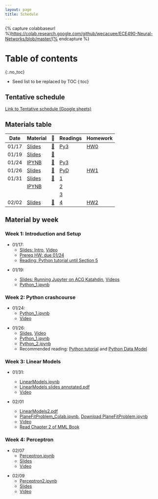 ```yaml
---
layout: page
title: Schedule
---
```

{% capture colabbaseurl %}https://colab.research.google.com/github/wecacuee/ECE490-Neural-Networks/blob/master/{% endcapture %}
# Table of contents
{:.no_toc}

* Seed list to be replaced by TOC
{:toc}

## Tentative schedule

[Link to Tentative schedule (Google sheets)](https://docs.google.com/spreadsheets/d/e/2PACX-1vQcpFgDuMa7kU-KxnyL38CPZGevyYSQtzbAN-nFSseT2CuskkHi7ffnf7rCF25STjucfxUz6P6cXqaO/pubhtml)

## Materials table

| Date  | Material            |   🎥         | Readings      | Homework       |
| ----- | ------------------- | ------------ | ------------- | -------------- |
| 01/17 | [Slides][S03]       | [🎥][V0117]  | [Py3][RPY3T]  | [HW0][HW02P]   |
| 01/19 |  [Slides][S05]      | [🎥][V0119]  |               |                |
| 01/24 | [IPYNB][IP011]      | [🎥][V0124]  | [Py3][RPY3T]  |                |
| 01/26 | [Slides][S0126]     | [🎥][V0126]  | [PyD][RPYDM]  | [HW1][IP012]   |
| 01/31 |  [Slides][S021]     | [🎥][V0131]  | [1][PyMPL]    |                |
|       |  [IPYNB][IP021]     |              | [2][PyNP]     |                |
|       |                     |              | [3][MML2]     |                |
| 02/02 | [Slides][S022]      | [🎥][V0131]  | [4][MML2]     | [HW2][HW202]  |


## Material by week

### Week 1: Introduction and Setup


* 01/17:  
    + [Slides: Intro][S03], [Video][V0117]
    + [Prereq HW: due 01/24][HW02P]
    + [Reading: Python tutorial until Section 5][RPY3T]

[S03]: {{site.baseurl}}/posts/0000-00-03-intro
[V0117]: {{site.baseurl}}/posts/2023-01-17-video
[RPY3T]: https://docs.python.org/3/tutorial/index.html
[HW02P]: {{site.baseurl}}/posts/0000-00-02-prereq-hw

* 01/19: 

    + [Slides: Running Jupyter on ACG Katahdin][S05],  [Videos][V0119]
    + [Python_1.ipynb][IP011]

[S05]: {{site.baseurl}}/posts/0000-00-05-acg-jupyter
[V0119]: {{site.baseurl}}/posts/2023-01-19-acg-jupyter-video
[IP011]: https://colab.research.google.com/github/wecacuee/ECE490-Neural-Networks/blob/master/notebooks/01-py-intro/Python_1.ipynb

### Week 2: Python crashcourse

* 01/24:
    + [Python_1.ipynb][IP011] 
    + [Video][V0124]

[V0124]: {{site.baseurl}}/posts/2023-01-24-python-1-video


* 01/26:
    + [Slides][S0126], [Video][V0126]
    + [Python_1.ipynb][IP011]
    + [Python_2.ipynb][IP012]
    + Recommended reading: [Python tutorial][RPY3T] and 
      [Python Data Model][RPYDM]


[S0126]: {{site.baseurl}}/notebooks/01-py-intro/2023-01-26-python-1-slides.html
[V0126]: {{site.baseurl}}/posts/2023-01-26-py2-video
[IP012]: {{colabbaseurl}}/notebooks/01-py-intro/Python_2.ipynb
[RPYDM]: https://docs.python.org/3/reference/datamodel.html

### Week 3: Linear Models

* 01/31:
    + [LinearModels.ipynb][IP021]
    + [LinearModels slides annotated.pdf][S021]
    + [Video ][V0131]
    
* 02/01
   + [LinearModels2.pdf][S022]
   + [PlaneFitProblem_Colab.ipynb][HW202], [Download PlaneFitProblem.ipynb][DHW202]
   + [Video][V0202]
   + [Read Chapter 2 of MML Book][MML2]

[IP021]: {{colabbaseurl}}/notebooks/02-linear-models/LinearModels.ipynb
[S021]: {{site.baseurl}}/assets/0000-00-07-linear-models/LinearModels%20slides.pdf.pdf
[V0131]: {{site.baseurl}}/posts/2023-01-31-linear-models-video
[MML2]: https://mml-book.github.io/ "Chapter 2 of MML Book"
[PyMPL]: https://matplotlib.org/stable/tutorials/index.html
[PyNP]: https://numpy.org/devdocs/user/quickstart.html
 
[IP022]: {{colabbaseurl}}/notebooks/02-linear-models/LinearModels2.ipynb
[S022]: {{site.baseurl}}/notebooks/02-linear-models/lm2/LinearModels2.pdf.pdf
[HW202]: {{colabbaseurl}}/notebooks/02-linear-models/PlaneFitProblem_Colab.ipynb
[BHW202]: https://mybinder.org/v2/gh/wecacuee/ECE490-Neural-Networks/HEAD?labpath=notebooks%2F02-linear-models%2FPlaneFitProblem.ipynb
[DHW202]: {{site.baseurl}}/notebooks/02-linear-models/PlaneFitProblem.ipynb
[V0202]: {{site.baseurl}}/posts/2023-02-02-lm2-video

### Week 4: Perceptron

* 02/07
    + [Perceptron.ipynb][IP207]
    + [Slides][S207]
    + [Video][V0206]

[IP207]: {{colabbaseurl}}/notebooks/02-linear-models/Perceptron.ipynb
[S207]: {{site.baseurl}}/assets/0000-00-07-linear-models/Perceptron%20slides.pdf.pdf
[V0206]: {{site.baseurl}}/posts/2023-02-07-perceptron-video


* 02/09
    + [Perceptron2.ipynb][IP209]
    + [Slides][S209]
    + [Video][V0209]

[IP209]: {{colabbaseurl}}/notebooks/02-linear-models/Perceptron2.ipynb
[S209]: {{site.baseurl}}/assets/0000-00-07-linear-models/Perceptron-slides-2.pdf.pdf
[V0209]: {{site.baseurl}}/posts/2023-02-09-perceptron-2-video

<!-- 
## Homework 0

* [{{site.baseurl}}/assets/0000-00-02-prereq-hw/hw0.pdf]()

## Python programming
*  Python: Object oriented programming
*  Python: Functional programming
*  Python: Operator overloading

## Linear algebra review
* Matrix calculus

## Autograd
* Operator overloading and differentiable programming
* Forward differentiation
* Backward differentitation

## Linear models 
* Decision Theory
* Convex optimization

* Perceptron algorithm
* Range and nullspace

* Eigen values and vectors
* PCA (Principal component analysis)
* Least square estimation
* Handling large number of classes

# Probability
* Expectation and Variance
* Transformation of Random variables
* Gaussian distribution and its properties
* Bayesian Classifier
* No free lunch theorem

## Deep Models
* Activation functions
* Vanishing and exploding gradients
* Batch normalization and Dropout
* Artificial Neural networks vs Biological
* Classification using deep models
-->
